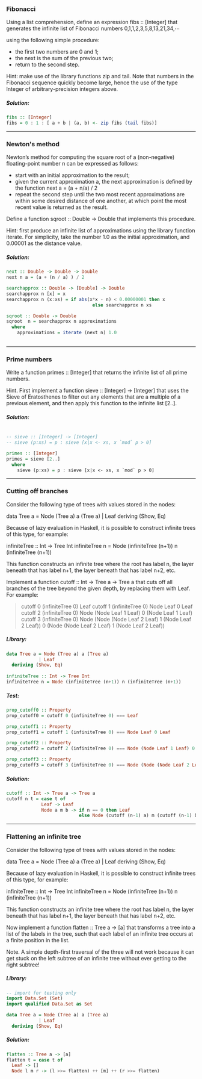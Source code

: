 ### Fibonacci
Using a list comprehension, define an expression fibs :: [Integer] that generates the infinite list of Fibonacci numbers
0,1,1,2,3,5,8,13,21,34,⋯

using the following simple procedure:
- the first two numbers are 0 and 1;
- the next is the sum of the previous two;
- return to the second step.

Hint: make use of the library functions zip and tail. Note that numbers in the Fibonacci sequence quickly become large, hence the use of the type Integer of arbitrary-precision integers above.  

##### Solution:
```haskell
fibs :: [Integer]
fibs = 0 : 1 : [ a + b | (a, b) <- zip fibs (tail fibs)]
```

________________________________________________________________________________________________________________________________________________________

### Newton's method
Newton’s method for computing the square root of a (non-negative) floating-point number n can be expressed as follows:
- start with an initial approximation to the result;
- given the current approximation a, the next approximation is defined by the function next a = (a + n/a) / 2
- repeat the second step until the two most recent approximations are within some desired distance of one another, at which point the most recent value is returned as the result.

Define a function sqroot :: Double -> Double that implements this procedure.

Hint: first produce an infinite list of approximations using the library function iterate. For simplicity, take the number 1.0 as the initial approximation, and 0.00001 as the distance value.

##### Solution:
```haskell
next :: Double -> Double -> Double
next n a = (a + (n / a) ) / 2

searchapprox :: Double -> [Double] -> Double
searchapprox n [x] = x
searchapprox n (x:xs) = if abs(x*x - n) < 0.00000001 then x
                                else searchapprox n xs

sqroot :: Double -> Double
sqroot  n = searchapprox n approximations
  where 
    approximations = iterate (next n) 1.0
            


```

________________________________________________________________________________________________________________________________________________________

### Prime numbers
Write a function primes :: [Integer] that returns the infinite list of all prime numbers.

Hint. First implement a function sieve :: [Integer] -> [Integer] that uses the Sieve of Eratosthenes to filter out any elements that are a multiple of a previous element, and then apply this function to the infinite list [2..].

##### Solution:
```haskell

-- sieve :: [Integer] -> [Integer]
-- sieve (p:xs) = p : sieve [x|x <- xs, x `mod` p > 0]

primes :: [Integer]
primes = sieve [2..]
  where
    sieve (p:xs) = p : sieve [x|x <- xs, x `mod` p > 0]

```

________________________________________________________________________________________________________________________________________________________

### Cutting off branches
Consider the following type of trees with values stored in the nodes:

  data Tree a = Node (Tree a) a (Tree a)
              | Leaf
    deriving (Show, Eq) 

Because of lazy evaluation in Haskell, it is possible to construct infinite trees of this type, for example:

  infiniteTree :: Int -> Tree Int
  infiniteTree n = Node (infiniteTree (n+1)) n (infiniteTree (n+1))

This function constructs an infinite tree where the root has label n, the layer beneath that has label n+1, the layer beneath that has label n+2, etc.

Implement a function cutoff :: Int -> Tree a -> Tree a that cuts off all branches of the tree beyond the given depth, by replacing them with Leaf. For example:

  > cutoff 0 (infiniteTree 0)
  Leaf
  > cutoff 1 (infiniteTree 0)
  Node Leaf 0 Leaf
  > cutoff 2 (infiniteTree 0)
  Node (Node Leaf 1 Leaf) 0 (Node Leaf 1 Leaf)
  > cutoff 3 (infiniteTree 0)
  Node (Node (Node Leaf 2 Leaf) 1 (Node Leaf 2 Leaf)) 0 (Node (Node Leaf 2 Leaf) 1 (Node Leaf 2 Leaf))

##### Library:
```haskell
data Tree a = Node (Tree a) a (Tree a)
            | Leaf
  deriving (Show, Eq) 
  
infiniteTree :: Int -> Tree Int
infiniteTree n = Node (infiniteTree (n+1)) n (infiniteTree (n+1))
```

##### Test:
```haskell
prop_cutoff0 :: Property
prop_cutoff0 = cutoff 0 (infiniteTree 0) === Leaf

prop_cutoff1 :: Property
prop_cutoff1 = cutoff 1 (infiniteTree 0) === Node Leaf 0 Leaf

prop_cutoff2 :: Property
prop_cutoff2 = cutoff 2 (infiniteTree 0) === Node (Node Leaf 1 Leaf) 0 (Node Leaf 1 Leaf)

prop_cutoff3 :: Property
prop_cutoff3 = cutoff 3 (infiniteTree 0) === Node (Node (Node Leaf 2 Leaf) 1 (Node Leaf 2 Leaf)) 0 (Node (Node Leaf 2 Leaf) 1 (Node Leaf 2 Leaf))

```

##### Solution:
```haskell
cutoff :: Int -> Tree a -> Tree a
cutoff n t = case t of
             Leaf -> Leaf
             Node a m b -> if n == 0 then Leaf 
                           else Node (cutoff (n-1) a) m (cutoff (n-1) b)
```

________________________________________________________________________________________________________________________________________________________

### Flattening an infinite tree
Consider the following type of trees with values stored in the nodes:

data Tree a = Node (Tree a) a (Tree a)
            | Leaf
  deriving (Show, Eq) 

Because of lazy evaluation in Haskell, it is possible to construct infinite trees of this type, for example:

infiniteTree :: Int -> Tree Int
infiniteTree n = Node (infiniteTree (n+1)) n (infiniteTree (n+1))

This function constructs an infinite tree where the root has label n, the layer beneath that has label n+1, the layer beneath that has label n+2, etc.

Now implement a function flatten :: Tree a -> [a] that transforms a tree into a list of the labels in the tree, such that each label of an infinite tree occurs at a finite position in the list.

Note. A simple depth-first traversal of the three will not work because it can get stuck on the left subtree of an infinite tree without ever getting to the right subtree!

##### Library:
```haskell
-- import for testing only
import Data.Set (Set)
import qualified Data.Set as Set

data Tree a = Node (Tree a) a (Tree a)
            | Leaf
  deriving (Show, Eq) 

```

##### Solution:
```haskell
flatten :: Tree a -> [a]
flatten t = case t of 
  Leaf -> []
  Node l m r -> (l >>= flatten) ++ [m] ++ (r >>= flatten)
```

